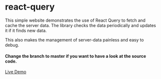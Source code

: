 # react-query

This simple website demonstrates the use of React Query to fetch and cache the server data. The library checks the data periodically and updates it if it finds new data.

This also makes the management of server-data painless and easy to debug.

#### Change the branch to master if you want to have a look at the source code. 

[Live Demo](https://augini.github.io/react-query/)
